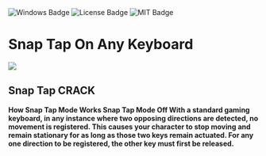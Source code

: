 <div id="badges">
  <img src="https://img.shields.io/badge/Windows-blue?logo=Windows&logoColor=white&style=for-the-badge" alt="Windows Badge"/>
  <img src="https://img.shields.io/badge/License-dark?logo=License&logoColor=white&style=for-the-badge" alt="License Badge"/>
  <img src="https://img.shields.io/badge/MIT-grey?logo=MIT&logoColor=white&style=for-the-badge" alt="MIT Badge"/>
</div>
<h1>Snap Tap On Any Keyboard</h1>
<p><img src="https://repository-images.githubusercontent.com/862306714/0e056c42-30f0-4057-ba3f-b970924f05af"/></p>
<h2>Snap Tap CRACK</h2>
<p><strong>How Snap Tap Mode Works
Snap Tap Mode Off
With a standard gaming keyboard, in any instance where two opposing directions are detected, no movement is registered. This causes your character to stop moving and remain stationary for as long as those two keys remain actuated. For any one direction to be registered, the other key must first be released.</p>
</ol>
